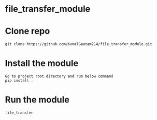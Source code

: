 # file_transfer_module

# Clone repo
```
git clone https://github.com/KunalGautam214/file_transfer_module.git
```

# Install the module
```
Go to project root directory and run below command
pip install .
```
# Run the module
```
file_transfer
```
